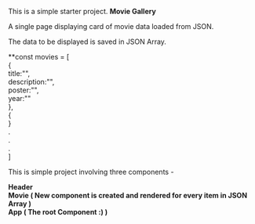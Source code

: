 This is a simple starter project.
**Movie Gallery**


A single page displaying card of movie data loaded from JSON. 

The data to be displayed is saved in JSON Array.  

**const movies = [  
  {  
      title:"",  
      description:"",  
      poster:"",  
      year:""  
  },  
  {  
  }  
  .  
  .  
  .  
]  

This is simple project involving three components -  

**Header**  
**Movie ( New component is created and rendered for every item in JSON Array )**  
**App ( The root Component :) )**  

